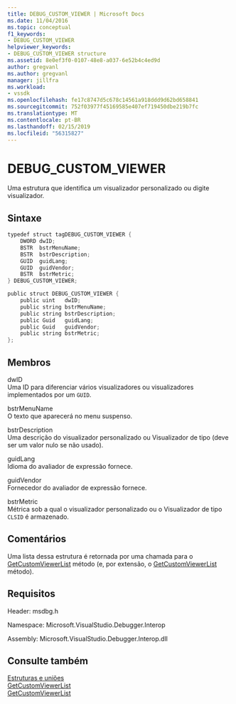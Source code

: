 ```yaml
---
title: DEBUG_CUSTOM_VIEWER | Microsoft Docs
ms.date: 11/04/2016
ms.topic: conceptual
f1_keywords:
- DEBUG_CUSTOM_VIEWER
helpviewer_keywords:
- DEBUG_CUSTOM_VIEWER structure
ms.assetid: 8e0ef3f0-0107-48e8-a037-6e52b4c4ed9d
author: gregvanl
ms.author: gregvanl
manager: jillfra
ms.workload:
- vssdk
ms.openlocfilehash: fe17c8747d5c678c14561a918ddd9d62bd658841
ms.sourcegitcommit: 752f03977f45169585e407ef719450dbe219b7fc
ms.translationtype: MT
ms.contentlocale: pt-BR
ms.lasthandoff: 02/15/2019
ms.locfileid: "56315827"
---
```

# <a name="debugcustomviewer"></a>DEBUG_CUSTOM_VIEWER
Uma estrutura que identifica um visualizador personalizado ou digite visualizador.

## <a name="syntax"></a>Sintaxe

```cpp
typedef struct tagDEBUG_CUSTOM_VIEWER {
    DWORD dwID;
    BSTR  bstrMenuName;
    BSTR  bstrDescription;
    GUID  guidLang;
    GUID  guidVendor;
    BSTR  bstrMetric;
} DEBUG_CUSTOM_VIEWER;
```

```csharp
public struct DEBUG_CUSTOM_VIEWER {
    public uint   dwID;
    public string bstrMenuName;
    public string bstrDescription;
    public Guid   guidLang;
    public Guid   guidVendor;
    public string bstrMetric;
};
```

## <a name="members"></a>Membros
dwID  
Uma ID para diferenciar vários visualizadores ou visualizadores implementados por um `GUID`.

bstrMenuName  
O texto que aparecerá no menu suspenso.

bstrDescription  
Uma descrição do visualizador personalizado ou Visualizador de tipo (deve ser um valor nulo se não usado).

guidLang  
Idioma do avaliador de expressão fornece.

guidVendor  
Fornecedor do avaliador de expressão fornece.

bstrMetric  
Métrica sob a qual o visualizador personalizado ou o Visualizador de tipo `CLSID` é armazenado.

## <a name="remarks"></a>Comentários
Uma lista dessa estrutura é retornada por uma chamada para o [GetCustomViewerList](../../../extensibility/debugger/reference/idebugproperty3-getcustomviewerlist.md) método (e, por extensão, o [GetCustomViewerList](../../../extensibility/debugger/reference/ieevisualizerservice-getcustomviewerlist.md) método).

## <a name="requirements"></a>Requisitos
Header: msdbg.h

Namespace: Microsoft.VisualStudio.Debugger.Interop

Assembly: Microsoft.VisualStudio.Debugger.Interop.dll

## <a name="see-also"></a>Consulte também
[Estruturas e uniões](../../../extensibility/debugger/reference/structures-and-unions.md)  
[GetCustomViewerList](../../../extensibility/debugger/reference/idebugproperty3-getcustomviewerlist.md)  
[GetCustomViewerList](../../../extensibility/debugger/reference/ieevisualizerservice-getcustomviewerlist.md)
